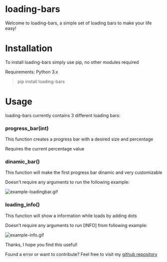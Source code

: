 # loading-bars
Welcome to loading-bars, a simple set of loading bars to make your life easy!

# Installation
To install loading-bars simply use pip, no other modules required

Requirements: Python 3.x
> pip install loading-bars

# Usage
loading-bars currently contains 3 different loading bars:

### progress_bar(int)
  
This function creates a progress bar with a desired size and percentage

Requires the current percentage value


### dinamic_bar()
  
This function will make the first progress bar dinamic and very customizable

Doesn't require any arguments to run the following example:

![example-loadingbar.gif](https://s2.gifyu.com/images/example-loadingbar.gif)

### loading_info()
    
This function will show a information while loads by adding dots
  
Doesn't require any arguments to run [INFO] from following example:

![example-info.gif](https://s2.gifyu.com/images/example-info.gif)

Thanks, I hope you find this useful!

Found a error or want to contribute? Feel free to visit my [github repository](https://github.com/AndoreKun/loading-bars)

